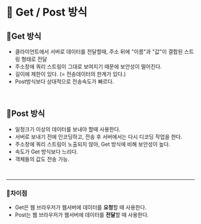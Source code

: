 # 🍞 Get / Post 방식

## 🍰Get 방식

- 클라이언트에서 서버로 데이터를 전달할때, 주소 뒤에 "이름"과 "값"이 결합된 스트링 형태로 전달
- 주소창에 쿼리 스트링이 그대로 보여지기 때문에 보안성이 떨어진다.
- 길이에 제한이 있다. (= 전송데이터의 한계가 있다.)
- Post방식보다 상대적으로 전송속도가 빠르다.

<br>

## 🍰Post 방식

- 일정크기 이상의 데이터를 보내야 할때 사용한다.
- 서버로 보내기 전에 인코딩하고, 전송 후 서버에서는 다시 디코딩 작업을 한다.
- 주소창에 쿼리 스트링이 노출되지 않아, Get 방식에 비해 보안성이 높다.
- 속도가 Get 방식보다 느리다.
- 객체들의 값도 전송 가능.

<br>

---

### 🍰차이점

- Get은 웹 브라우저가 웹서버에 데이터를 **요청**할 때 사용한다.
- Post는 웹 브라우저가 웹서버에 데이터를 **전달**할 때 사용한다.

<br>